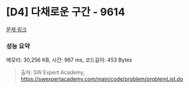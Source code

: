 # [D4] 다채로운 구간 - 9614 

[문제 링크](https://swexpertacademy.com/main/code/problem/problemDetail.do?contestProbId=AXBbgtPKwzEDFAVg) 

### 성능 요약

메모리: 30,256 KB, 시간: 967 ms, 코드길이: 453 Bytes



> 출처: SW Expert Academy, https://swexpertacademy.com/main/code/problem/problemList.do